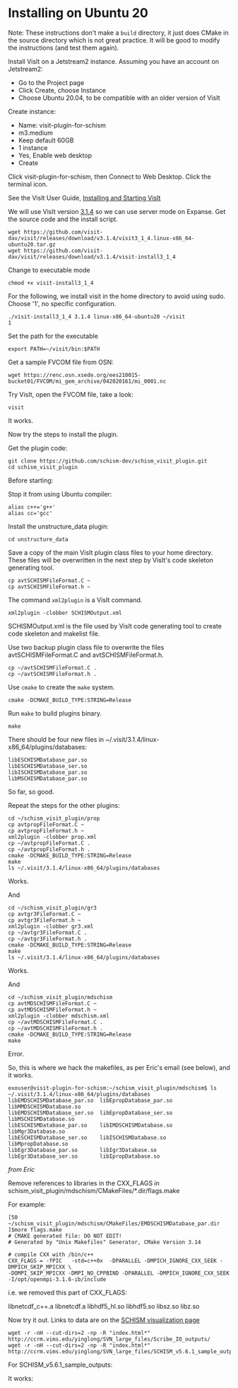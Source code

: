 # Installing on Ubuntu 20
Note: These instructions don't make a `build` directory, it just does CMake in the source directory which is not great practice.  It will be good to modify the instructions (and test them again).

Install VisIt on a Jetstream2 instance.  Assuming you have an account on Jetstream2:
- Go to the Project page
- Click Create, choose Instance
- Choose Ubuntu 20.04, to be compatible with an older version of VisIt

Create instance:
- Name: visit-plugin-for-schism
- m3.medium
- Keep default 60GB
- 1 instance
- Yes, Enable web desktop
- Create

Click visit-plugin-for-schism, then Connect to Web Desktop.  Click the terminal icon. 

See the VisIt User Guide, [Installing and Starting VisIt](https://visit-sphinx-github-user-manual.readthedocs.io/en/develop/getting_started/Installing_VisIt.html)

We will use VisIt version [3.1.4](https://visit-dav.github.io/visit-website/releases-as-tables/#series-31) so we can use server mode on Expanse.  Get the source code and the install script.
```
wget https://github.com/visit-dav/visit/releases/download/v3.1.4/visit3_1_4.linux-x86_64-ubuntu20.tar.gz
wget https://github.com/visit-dav/visit/releases/download/v3.1.4/visit-install3_1_4
```
Change to executable mode
```
chmod +x visit-install3_1_4
```
For the following, we install visit in the home directory to avoid using sudo.  Choose '1', no specific configuration.
```
./visit-install3_1_4 3.1.4 linux-x86_64-ubuntu20 ~/visit
1
```
Set the path for the executable
```
export PATH=~/visit/bin:$PATH
```
Get a sample FVCOM file from OSN:
```
wget https://renc.osn.xsede.org/ees210015-bucket01/FVCOM/mi_gem_archive/042020161/mi_0001.nc
```

Try VisIt, open the FVCOM file, take a look:
```
visit
```
It works.

Now try the steps to install the plugin.

Get the plugin code:
```
git clone https://github.com/schism-dev/schism_visit_plugin.git
cd schism_visit_plugin
```

Before starting:

Stop it from using Ubuntu compiler:
```
alias c++='g++'
alias cc='gcc'
```


Install the unstructure_data plugin:
```
cd unstructure_data
```
Save a copy of the main VisIt plugin class files to your home directory. These files will be overwritten in the next step by VisIt's code skeleton generating tool.
```
cp avtSCHISMFileFormat.C ~
cp avtSCHISMFileFormat.h ~
```
The command `xml2plugin` is a VisIt command.
```
xml2plugin -clobber SCHISMOutput.xml
```
SCHISMOutput.xml is the file used by VisIt code generating tool to create code skeleton and makelist file.

Use two backup plugin class file to overwrite the files avtSCHISMFileFormat.C and avtSCHISMFileFormat.h.
```
cp ~/avtSCHISMFileFormat.C .
cp ~/avtSCHISMFileFormat.h .
```

Use `cmake` to create the `make` system.
```
cmake -DCMAKE_BUILD_TYPE:STRING=Release
```

Run `make` to build plugins binary. 
```
make
```

There should be four new files in ~/.visit/3.1.4/linux-x86_64/plugins/databases:
```
libESCHISMDatabase_par.so
libESCHISMDatabase_ser.so
libISCHISMDatabase_par.so
libMSCHISMDatabase_par.so
```
So far, so good.

Repeat the steps for the other plugins:
```
cd ~/schism_visit_plugin/prop
cp avtpropFileFormat.C ~
cp avtpropFileFormat.h ~
xml2plugin -clobber prop.xml
cp ~/avtpropFileFormat.C .
cp ~/avtpropFileFormat.h .
cmake -DCMAKE_BUILD_TYPE:STRING=Release
make
ls ~/.visit/3.1.4/linux-x86_64/plugins/databases
```
Works.

And
```
cd ~/schism_visit_plugin/gr3
cp avtgr3FileFormat.C ~
cp avtgr3FileFormat.h ~
xml2plugin -clobber gr3.xml
cp ~/avtgr3FileFormat.C .
cp ~/avtgr3FileFormat.h .
cmake -DCMAKE_BUILD_TYPE:STRING=Release
make
ls ~/.visit/3.1.4/linux-x86_64/plugins/databases
```
Works.

And
```
cd ~/schism_visit_plugin/mdschism
cp avtMDSCHISMFileFormat.C ~
cp avtMDSCHISMFileFormat.h ~
xml2plugin -clobber mdschism.xml
cp ~/avtMDSCHISMFileFormat.C .
cp ~/avtMDSCHISMFileFormat.h .
cmake -DCMAKE_BUILD_TYPE:STRING=Release
make
```
Error.

So, this is where we hack the makefiles, as per Eric's email (see below), and it works.
```
exouser@visit-plugin-for-schism:~/schism_visit_plugin/mdschism$ ls ~/.visit/3.1.4/linux-x86_64/plugins/databases
libEMDSCHISMDatabase_par.so  libEpropDatabase_par.so  libMMDSCHISMDatabase.so
libEMDSCHISMDatabase_ser.so  libEpropDatabase_ser.so  libMSCHISMDatabase.so
libESCHISMDatabase_par.so    libIMDSCHISMDatabase.so  libMgr3Database.so
libESCHISMDatabase_ser.so    libISCHISMDatabase.so    libMpropDatabase.so
libEgr3Database_par.so	     libIgr3Database.so
libEgr3Database_ser.so	     libIpropDatabase.so
```

*from Eric*

Remove references to libraries in the CXX_FLAGS in schism_visit_plugin/mdschism/CMakeFiles/*.dir/flags.make

For example:
```
[50 ~/schism_visit_plugin/mdschism/CMakeFiles/EMDSCHISMDatabase_par.dir ]$more flags.make
# CMAKE generated file: DO NOT EDIT!
# Generated by "Unix Makefiles" Generator, CMake Version 3.14

# compile CXX with /bin/c++
CXX_FLAGS = -fPIC   -std=c++0x  -DPARALLEL -DMPICH_IGNORE_CXX_SEEK -DMPICH_SKIP_MPICXX \ 
-DOMPI_SKIP_MPICXX -DMPI_NO_CPPBIND -DPARALLEL -DMPICH_IGNORE_CXX_SEEK -I/opt/openmpi-3.1.6-ib/include
```
i.e. we removed this part of CXX_FLAGS:

libnetcdf_c++.a libnetcdf.a libhdf5_hl.so libhdf5.so libsz.so libz.so


Now try it out.  Links to data are on the [SCHISM visualization page](https://schism-dev.github.io/schism/master/getting-started/visualization.html)

```
wget -r -nH --cut-dirs=2 -np -R "index.html*" http://ccrm.vims.edu/yinglong/SVN_large_files/Scribe_IO_outputs/
wget -r -nH --cut-dirs=2 -np -R "index.html*" http://ccrm.vims.edu/yinglong/SVN_large_files/SCHISM_v5.6.1_sample_outputs/
```

For SCHISM_v5.6.1_sample_outputs:


It works:



